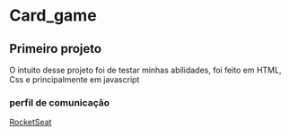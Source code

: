 # Card_game
## Primeiro projeto 

O intuito desse projeto foi de testar minhas abilidades, foi feito em HTML, Css e principalmente em javascript

### perfil de comunicação 
[RocketSeat](https://app.rocketseat.com.br/me/guilherme-henrique-valle-campos-05723)

